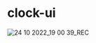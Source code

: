 # clock-ui



![24 10 2022_19 00 39_REC](https://user-images.githubusercontent.com/81979505/200848902-b8d5132e-3de5-4b57-8d82-23b8df43f3a1.png)

